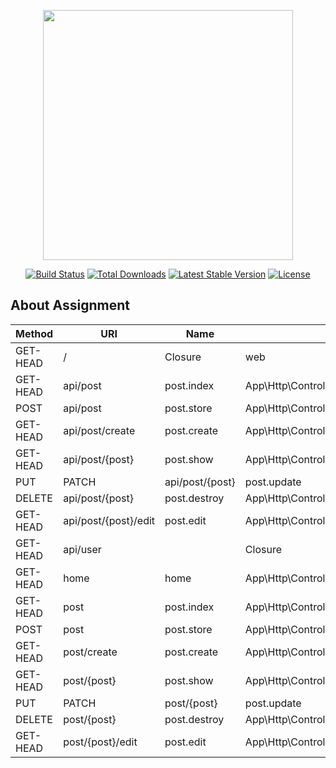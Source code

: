 <p align="center"><img src="https://res.cloudinary.com/dtfbvvkyp/image/upload/v1566331377/laravel-logolockup-cmyk-red.svg" width="400"></p>

<p align="center">
<a href="https://travis-ci.org/laravel/framework"><img src="https://travis-ci.org/laravel/framework.svg" alt="Build Status"></a>
<a href="https://packagist.org/packages/laravel/framework"><img src="https://poser.pugx.org/laravel/framework/d/total.svg" alt="Total Downloads"></a>
<a href="https://packagist.org/packages/laravel/framework"><img src="https://poser.pugx.org/laravel/framework/v/stable.svg" alt="Latest Stable Version"></a>
<a href="https://packagist.org/packages/laravel/framework"><img src="https://poser.pugx.org/laravel/framework/license.svg" alt="License"></a>
</p>

## About Assignment

|Method|URI|Name|Action|Middleware|
|------|---|----|------|----------|
|GET-HEAD|/|Closure|web|
|GET-HEAD|api/post|post.index|App\Http\Controllers\APIs\PostController@index|api|
|POST|api/post|post.store|App\Http\Controllers\APIs\PostController@store|api|
|GET-HEAD|api/post/create|post.create|App\Http\Controllers\APIs\PostController@create|api|
|GET-HEAD|api/post/{post}|post.show|App\Http\Controllers\APIs\PostController@show|api|
|PUT|PATCH|api/post/{post}|post.update|App\Http\Controllers\APIs\PostController@update|api|
|DELETE|api/post/{post}|post.destroy|App\Http\Controllers\APIs\PostController@destroy|api|
|GET-HEAD|api/post/{post}/edit|post.edit|App\Http\Controllers\APIs\PostController@edit|api|
|GET-HEAD|api/user||Closure|api,auth:api|
|GET-HEAD|home|home|App\Http\Controllers\PostController@index|web|
|GET-HEAD|post|post.index|App\Http\Controllers\PostController@index|web|
|POST|post|post.store|App\Http\Controllers\PostController@store|web|
|GET-HEAD|post/create|post.create|App\Http\Controllers\PostController@create|web|
|GET-HEAD|post/{post}|post.show|App\Http\Controllers\PostController@show|web|
|PUT|PATCH|post/{post}|post.update|App\Http\Controllers\PostController@update|web|
|DELETE|post/{post}|post.destroy|App\Http\Controllers\PostController@destroy|web|
|GET-HEAD|post/{post}/edit|post.edit|App\Http\Controllers\PostController@edit|web|
